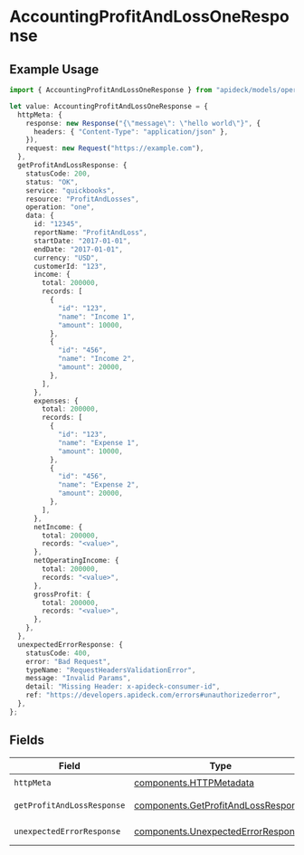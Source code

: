 # AccountingProfitAndLossOneResponse

## Example Usage

```typescript
import { AccountingProfitAndLossOneResponse } from "apideck/models/operations";

let value: AccountingProfitAndLossOneResponse = {
  httpMeta: {
    response: new Response("{\"message\": \"hello world\"}", {
      headers: { "Content-Type": "application/json" },
    }),
    request: new Request("https://example.com"),
  },
  getProfitAndLossResponse: {
    statusCode: 200,
    status: "OK",
    service: "quickbooks",
    resource: "ProfitAndLosses",
    operation: "one",
    data: {
      id: "12345",
      reportName: "ProfitAndLoss",
      startDate: "2017-01-01",
      endDate: "2017-01-01",
      currency: "USD",
      customerId: "123",
      income: {
        total: 200000,
        records: [
          {
            "id": "123",
            "name": "Income 1",
            "amount": 10000,
          },
          {
            "id": "456",
            "name": "Income 2",
            "amount": 20000,
          },
        ],
      },
      expenses: {
        total: 200000,
        records: [
          {
            "id": "123",
            "name": "Expense 1",
            "amount": 10000,
          },
          {
            "id": "456",
            "name": "Expense 2",
            "amount": 20000,
          },
        ],
      },
      netIncome: {
        total: 200000,
        records: "<value>",
      },
      netOperatingIncome: {
        total: 200000,
        records: "<value>",
      },
      grossProfit: {
        total: 200000,
        records: "<value>",
      },
    },
  },
  unexpectedErrorResponse: {
    statusCode: 400,
    error: "Bad Request",
    typeName: "RequestHeadersValidationError",
    message: "Invalid Params",
    detail: "Missing Header: x-apideck-consumer-id",
    ref: "https://developers.apideck.com/errors#unauthorizederror",
  },
};
```

## Fields

| Field                                                                                      | Type                                                                                       | Required                                                                                   | Description                                                                                |
| ------------------------------------------------------------------------------------------ | ------------------------------------------------------------------------------------------ | ------------------------------------------------------------------------------------------ | ------------------------------------------------------------------------------------------ |
| `httpMeta`                                                                                 | [components.HTTPMetadata](../../models/components/httpmetadata.md)                         | :heavy_check_mark:                                                                         | N/A                                                                                        |
| `getProfitAndLossResponse`                                                                 | [components.GetProfitAndLossResponse](../../models/components/getprofitandlossresponse.md) | :heavy_minus_sign:                                                                         | Profit & Loss Report                                                                       |
| `unexpectedErrorResponse`                                                                  | [components.UnexpectedErrorResponse](../../models/components/unexpectederrorresponse.md)   | :heavy_minus_sign:                                                                         | Unexpected error                                                                           |